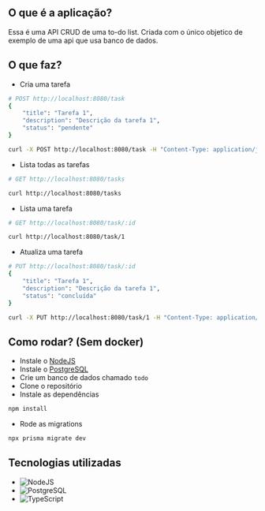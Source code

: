 ## O que é a aplicação?
Essa é uma API CRUD de uma to-do list. Criada com o único objetico de exemplo de uma api que usa banco de dados. 
## O que faz?
- Cria uma tarefa
```sh
# POST http://localhost:8080/task
{
    "title": "Tarefa 1",
    "description": "Descrição da tarefa 1",
    "status": "pendente"
}
```	
```sh
curl -X POST http://localhost:8080/task -H "Content-Type: application/json" -d '{"title": "Tarefa 1", "description": "Descrição da tarefa 1", "status": "pendente"}'
```
- Lista todas as tarefas
```sh
# GET http://localhost:8080/tasks
```
```sh
curl http://localhost:8080/tasks
```
- Lista uma tarefa
```sh
# GET http://localhost:8080/task/:id
```
```sh
curl http://localhost:8080/task/1
```
- Atualiza uma tarefa
```sh
# PUT http://localhost:8080/task/:id
{
    "title": "Tarefa 1",
    "description": "Descrição da tarefa 1",
    "status": "concluída"
}
```
```sh
curl -X PUT http://localhost:8080/task/1 -H "Content-Type: application/json" -d '{"title": "Tarefa 1", "description": "Descrição da tarefa 1", "status": "concluída"}'
```
## Como rodar? (Sem docker)
- Instale o [NodeJS](https://nodejs.org/en/)
- Instale o [PostgreSQL](https://www.postgresql.org/download/)
- Crie um banco de dados chamado `todo`
- Clone o repositório
- Instale as dependências
```sh
npm install
```
- Rode as migrations
```sh
npx prisma migrate dev
```

## Tecnologias utilizadas
- ![NodeJS](https://img.shields.io/badge/node.js-6DA55F?style=for-the-badge&logo=node.js&logoColor=white)
- ![PostgreSQL](https://img.shields.io/badge/PostgreSQL-000?style=for-the-badge&logo=postgresql)
- ![TypeScript](https://img.shields.io/badge/TypeScript-007ACC?style=for-the-badge&logo=typescript&logoColor=white)